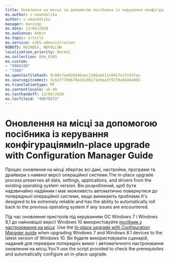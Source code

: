 ```yaml
---
title: Оновлення на місці за допомогою посібника із керування конфігураціями
ms.author: v-smandalika
author: v-smandalika
manager: dansimp
ms.date: 12/04/2020
ms.audience: Admin
ms.topic: article
ms.service: o365-administration
ROBOTS: NOINDEX, NOFOLLOW
localization_priority: Normal
ms.collection: Adm_O365
ms.custom:
- "9004199"
- "7380"
ms.openlocfilehash: 0c08cfee8264d6aac1166aeb11c0417e17c63fac
ms.sourcegitcommit: 3c6e777d6679a24108171e9aa3f9379a8d44e001
ms.translationtype: MT
ms.contentlocale: uk-UA
ms.lasthandoff: 12/09/2020
ms.locfileid: "49679372"
---
```

# <a name="in-place-upgrade-with-configuration-manager-guide"></a><span data-ttu-id="d4b26-102">Оновлення на місці за допомогою посібника із керування конфігураціями</span><span class="sxs-lookup"><span data-stu-id="d4b26-102">In-place upgrade with Configuration Manager Guide</span></span>

<span data-ttu-id="d4b26-103">Процес оновлення на місці зберігає всі дані, настройки, програми та драйвери з наявної версії операційної системи.</span><span class="sxs-lookup"><span data-stu-id="d4b26-103">The in-place upgrade process preserves all data, settings, applications, and drivers from the existing operating system version.</span></span> <span data-ttu-id="d4b26-104">Він розроблений, щоб бути надзвичайно надійним і має можливість автоматично повернутися до попередньої операційної системи, якщо виникають проблеми.</span><span class="sxs-lookup"><span data-stu-id="d4b26-104">It's designed to be extremely reliable and has the ability to automatically roll back to the previous operating system if any issues are encountered.</span></span>

<span data-ttu-id="d4b26-105">Під час оновлення пристроїв під керуванням ОС Windows 7 і Windows 8,1 до найновішої версії Windows 10 використовуйте [посібник з настроювання на місці](https://admin.microsoft.com/adminportal/home#/win10upgrade) .</span><span class="sxs-lookup"><span data-stu-id="d4b26-105">Use the [In-place upgrade with Configuration Manager guide](https://admin.microsoft.com/adminportal/home#/win10upgrade) when upgrading Windows 7 and Windows 8.1 devices to the latest version of Windows 10.</span></span> <span data-ttu-id="d4b26-106">Ви будете використовувати сценарій, наданий для перевірки попередніх вимог і автоматичного настроювання оновлення на місці.</span><span class="sxs-lookup"><span data-stu-id="d4b26-106">You'll use the script provided to check the prerequisites and automatically configure an in-place upgrade.</span></span>